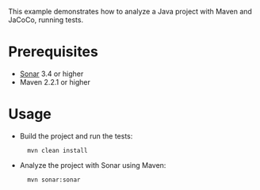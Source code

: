 This example demonstrates how to analyze a Java project with Maven and JaCoCo, running tests.

Prerequisites
=============
* [Sonar](http://www.sonarsource.org/downloads/) 3.4 or higher
* Maven 2.2.1 or higher

Usage
=====
* Build the project and run the tests:

        mvn clean install

* Analyze the project with Sonar using Maven:

        mvn sonar:sonar


